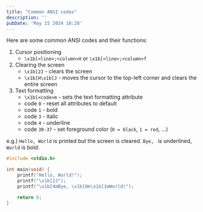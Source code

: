 ```yaml
---
title: "Common ANSI codes"
description: ''
pubDate: 'May 15 2024 18:28'
---
```


Here are some common ANSI codes and their functions:

1. Cursor positioning
   - `\x1b[<line>;<column>H` or `\x1b[<line>;<column>f`
2. Clearing the screen
   - `\x1b[2J` - clears the screen
   - `\x1b[H\x1b[J` - moves the cursor to the top-left corner and clears the entire screen
3. Text formatting
   - `\x1b[<code>m` - sets the text formatting attribute
   - code `0` - reset all attributes to default
   - code `1` - bold
   - code `3` - italic
   - code `4` - underline
   - code `30-37` - set foreground color (`0 = black`, `1 = red`, ...)

e.g.)
`Hello, World` is printed but the screen is cleared.
`Bye, ` is underlined, `World` is bold.

```c
#include <stdio.h>

int main(void) {
	printf("Hello, World!");
	printf("\x1b[2J");
	printf("\x1b[4mBye, \x1b[0m\x1b[1mWorld!");

	return 0;
}
```
